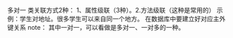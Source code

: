 多对一
    类关联方式2种：
        1、属性级联（3种）。2.方法级联（这种是常用的）
    示例：学生对地址。很多学生可以来自同一个地方。
         在数据库中要建立好对应主外键关系
note：
    其中一对一，可以看做是多对一、一对多的一种。 
  


